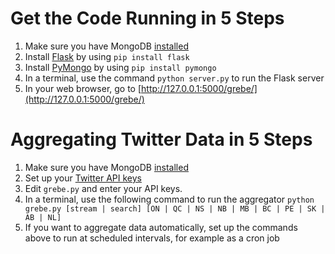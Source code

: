 # Get the Code Running in 5 Steps

1. Make sure you have MongoDB [installed](http://docs.mongodb.org/manual)
2. Install [Flask](http://flask.pocoo.org/) by using `pip install flask`
3. Install [PyMongo](http://api.mongodb.com/python/current/) by using `pip install pymongo`
4. In a terminal, use the command `python server.py` to run the Flask server
5. In your web browser, go to [http://127.0.0.1:5000/grebe/](http://127.0.0.1:5000/grebe/)

# Aggregating Twitter Data in 5 Steps

1. Make sure you have MongoDB [installed](http://docs.mongodb.org/manual/)
2. Set up your [Twitter API keys](http://iag.me/socialmedia/how-to-create-a-twitter-app-in-8-easy-steps/)
3. Edit `grebe.py` and enter your API keys.
4. In a terminal, use the following command to run the aggregator `python grebe.py [stream | search] [ON | QC | NS | NB | MB | BC | PE | SK | AB | NL]`
5. If you want to aggregate data automatically, set up the commands above to run at scheduled intervals, for example as a cron job